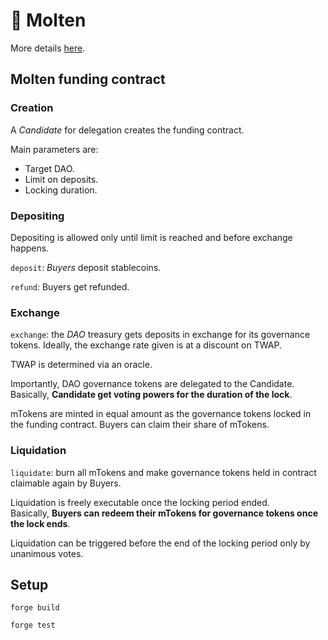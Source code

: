 # 🌋 Molten

More details <a href="https://book.buttery.money/" target="_blank">here</a>.

## Molten funding contract

### Creation

A _Candidate_ for delegation creates the funding contract.

Main parameters are:

- Target DAO.
- Limit on deposits.
- Locking duration.

### Depositing

Depositing is allowed only until limit is reached and before exchange happens.

`deposit`: _Buyers_ deposit stablecoins.

`refund`: Buyers get refunded.

### Exchange

`exchange`: the _DAO_ treasury gets deposits in exchange for its governance tokens. Ideally, the
exchange rate given is at a discount on TWAP.

TWAP is determined via an oracle.

Importantly, DAO governance tokens are delegated to the Candidate.  
Basically, **Candidate get voting powers for the duration of the lock**.

mTokens are minted in equal amount as the governance tokens locked in the funding contract. Buyers
can claim their share of mTokens.

### Liquidation

`liquidate`: burn all mTokens and make governance tokens held in contract claimable again by Buyers.

Liquidation is freely executable once the locking period ended.  
Basically, **Buyers can redeem their mTokens for governance tokens once the lock ends**.

Liquidation can be triggered before the end of the locking period only by unanimous votes.

## Setup

```
forge build

forge test
```
